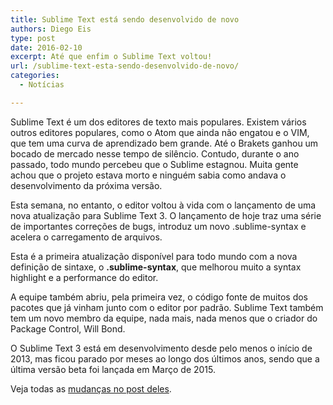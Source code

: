 ```yaml
---
title: Sublime Text está sendo desenvolvido de novo
authors: Diego Eis
type: post
date: 2016-02-10
excerpt: Até que enfim o Sublime Text voltou!
url: /sublime-text-esta-sendo-desenvolvido-de-novo/
categories:
  - Notícias

---
```

Sublime Text é um dos editores de texto mais populares. Existem vários outros editores populares, como o Atom que ainda não engatou e o VIM, que tem uma curva de aprendizado bem grande. Até o Brakets ganhou um bocado de mercado nesse tempo de silêncio. Contudo, durante o ano passado, todo mundo percebeu que o Sublime estagnou. Muita gente achou que o projeto estava morto e ninguém sabia como andava o desenvolvimento da próxima versão.

Esta semana, no entanto, o editor voltou à vida com o lançamento de uma nova atualização para Sublime Text 3. O lançamento de hoje traz uma série de importantes correções de bugs, introduz um novo .sublime-syntax e acelera o carregamento de arquivos.

Esta é a primeira atualização disponível para todo mundo com a nova definição de sintaxe, o **.sublime-syntax**, que melhorou muito a syntax highlight e a performance do editor. 

A equipe também abriu, pela primeira vez, o código fonte de muitos dos pacotes que já vinham junto com o editor por padrão. Sublime Text também tem um novo membro da equipe, nada mais, nada menos que o criador do Package Control, Will Bond.

O Sublime Text 3 está em desenvolvimento desde pelo menos o início de 2013, mas ficou parado por meses ao longo dos últimos anos, sendo que a última versão beta foi lançada em Março de 2015.

Veja todas as [mudanças no post deles][1].

 [1]: https://www.sublimetext.com/blog/articles/sublime-text-3-build-3103